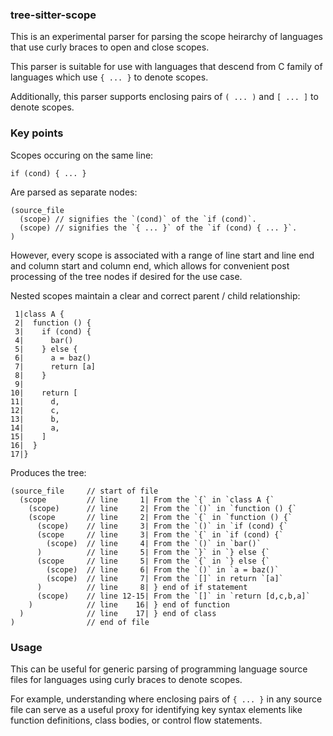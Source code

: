 ### tree-sitter-scope

This is an experimental parser for parsing the scope heirarchy of languages that use curly braces to open and close scopes.

This parser is suitable for use with languages that descend from C family of languages which use `{ ... }` to denote scopes.

Additionally, this parser supports enclosing pairs of `( ... )` and `[ ... ]` to denote scopes.

### Key points

Scopes occuring on the same line:

```
if (cond) { ... }
```

Are parsed as separate nodes:

```
(source_file
  (scope) // signifies the `(cond)` of the `if (cond)`.
  (scope) // signifies the `{ ... }` of the `if (cond) { ... }`.
)
```

However, every scope is associated with a range of line start and line end and column start and column end, which allows for convenient post processing of the tree nodes if desired for the use case.

Nested scopes maintain a clear and correct parent / child relationship:

```
 1|class A {
 2|  function () {
 3|    if (cond) {
 4|      bar()
 5|    } else {
 6|      a = baz()
 7|      return [a]
 8|    }
 9|
10|    return [
11|      d,
12|      c,
13|      b,
14|      a,
15|    ]
16|  }
17|}
```

Produces the tree:

```
(source_file     // start of file
  (scope         // line     1| From the `{` in `class A {`
    (scope)      // line     2| From the `()` in `function () {`
    (scope       // line     2| From the `{` in `function () {`
      (scope)    // line     3| From the `()` in `if (cond) {`
      (scope     // line     3| From the `{` in `if (cond) {`
        (scope)  // line     4| From the `()` in `bar()`
      )          // line     5| From the `}` in `} else {`
      (scope     // line     5| From the `{` in `} else {`
        (scope)  // line     6| From the `()` in `a = baz()`
        (scope)  // line     7| From the `[]` in return `[a]`
      )          // line     8| } end of if statement
      (scope)    // line 12-15| From the `[]` in `return [d,c,b,a]`
    )            // line    16| } end of function
  )              // line    17| } end of class
)                // end of file
```

### Usage

This can be useful for generic parsing of programming language source files for languages using curly braces to denote scopes.

For example, understanding where enclosing pairs of `{ ... }` in any source file can serve as a useful proxy for identifying key syntax elements like function definitions, class bodies, or control flow statements.

